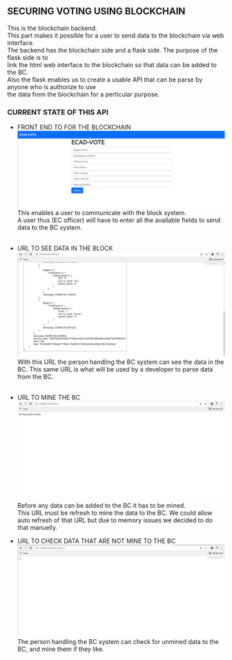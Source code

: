 ## SECURING VOTING USING BLOCKCHAIN
This is the blockchain backend.<br> 
This part makes it possible for a user to send data to the blockchain via web interface.<br>
The backend has the blockchain side and a flask side. The purpose of the flask side is to<br>
link the html web interface to the blockchain so that data can be added to the BC.<br>
Also the flask enables us to create a usable API that can be parse by anyone who is authorize to use<br>
the data from the blockchain for a perticular purpose.

### CURRENT STATE OF THIS API
* FRONT END TO FOR THE BLOCKCHAIN
    ![front end to blockchain](front_end_for_blockchain.png)<br>
    This enables a user to communicate with the block system.<br>
    A user thus (EC officer) will have to enter all the available fields to send data to the BC system.<br><br>
* URL TO SEE DATA IN THE BLOCK
    ![url to see data in bc](url_to_see_data_in_bc.png)<br>
    With this URL the person handling the BC system can see the data in the BC.
    This same URL is what will be used by a developer to parse data from the BC.<br><br>

* URL TO MINE THE BC
    ![url to mine bc](url_to_mine_bc.png)<br>
    Before any data can be added to the BC it has to be mined.<br>
    This URL must be refresh to mine the data to the BC. We could allow auto refresh of that URL but due to memory issues we decided to do that manuelly.<br>

* URL TO CHECK DATA THAT ARE NOT MINE TO THE BC
    ![url to check data before mining](url_to_check_data_befor_mining.png)<br>
    The person handling the BC system can check for unmined data to the BC, and mine them if they like.
